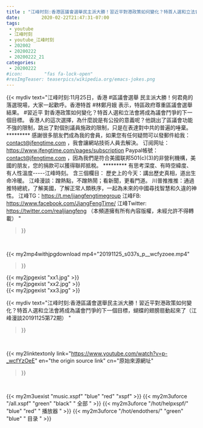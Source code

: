 ```yaml
---
title : "江峰时刻:香港區議會選舉民主派大勝！習近平對港政策如何變化？特首人選和立法會將成為議會鬥爭的下一個目標，蝴蝶的翅膀扇動起來了（江峰漫談20191125第72期） "
date:        2020-02-22T21:47:31-07:00
tags:
 - youtube
 - 江峰时刻
 - youtube_江峰时刻
 - 202002
 - 20200222
 - 20200222_21
categories:
 - 20200222
#icon:        "fas fa-lock-open"
#resImgTeaser: teaserpics/wikipedia.org/emacs-jokes.png
---
```


{{< mydiv text="江峰时刻:11月25日，香港 #區議會選舉 民主派大勝！何君堯的落選現場，大家一起歡呼。香港特首 #林鄭月娥 表示，特區政府尊重區議會選舉結果。 #習近平 對香港政策如何變化？特首人選和立法會將成為議會鬥爭的下一個目標。 香港人的這次選擇，為什麼說是有公投的意義呢？他跳出了區議會功能不強的限制，跳出了對個別議員施政的限制，只是在表達對中共的普遍的唾棄。     ********* 感謝很多朋友們成為我的會員，如果您有任何疑問可以發郵件給我：contact@jfengtime.com ，我會讓網站技術人員去解決。 订阅网址：https://www.jfengtime.com/pages/subscription Paypal帳號：contact@jfengtime.com ，因為我們是符合美國联邦501(c)(3)的非營利機構，美國的朋友，您的捐款可以獲得聯邦抵稅。     ********* 有思考深度、有時空緯度、有人性溫度-----江峰時刻。 含三個欄目： 歷史上的今天：講出歷史真相，道出生命冷暖。 江峰漫談：蹭熱點，不蹭熱鬧；看新聞，更看門道。 川普推推推：通過推特總統，了解美國，了解正常人類秩序，一起為未來的中國尋找智慧和久違的神性。  江峰TG：https://t.me/jiangfengtimegroup 江峰FB: https://www.facebook.com/JiangFengTime/ 江峰Twitter: https://twitter.com/realjiangfeng （本頻道擁有所有內容版權，未經允許不得轉載） "
>}}
<br>


{{< my2mp4withjpgdownload mp4="20191125_s037s_p__wcfyzoee.mp4"
>}}

{{< my2jpgexist "xx1.jpg" >}}<br>
{{< my2jpgexist "xx2.jpg" >}}<br>
{{< my2jpgexist "xx3.jpg" >}}<br>



{{< mydiv text="江峰时刻:香港區議會選舉民主派大勝！習近平對港政策如何變化？特首人選和立法會將成為議會鬥爭的下一個目標，蝴蝶的翅膀扇動起來了（江峰漫談20191125第72期） "
>}}
<br>

{{< my2linktextonly link="https://www.youtube.com/watch?v=p-_wcfYzOeE"
en="the origin source link" cn="原始來源網址"
>}}


<br>

{{< my2m3uexist "music.xspf"        "blue"   "red"    "xspf" >}} {{< my2m3uforce "/all.xspf"         "green"  "black"  " 全部 " >}} {{< my2m3uforce "/hot/helpxspf/"    "blue"   "red"    " 播放器 " >}} {{< my2m3uforce "/hot/endothers/"   "green"  "blue"   " 目录 " >}} 
